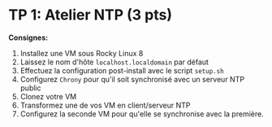# TP 1: Atelier NTP (3 pts)

**Consignes:**

1. Installez une VM sous Rocky Linux 8
2. Laissez le nom d'hôte `localhost.localdomain` par défaut
3. Effectuez la configuration post-install avec le script `setup.sh`
4. Configurez `Chrony` pour qu'il soit synchronisé avec un serveur NTP public
5. Clonez votre VM
6. Transformez une de vos VM en client/serveur NTP
7. Configurez la seconde VM pour qu'elle se synchronise avec la première.
